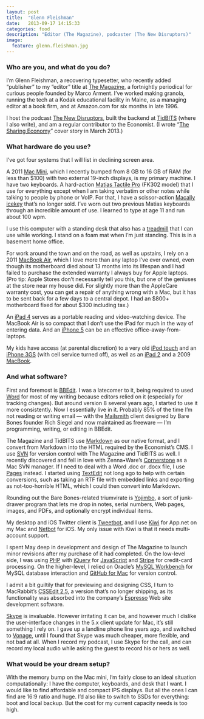 ```yaml
---
layout: post
title:  "Glenn Fleishman"
date:   2013-09-17 14:15:33
categories: food
description: "Editor (The Magazine), podcaster (The New Disruptors)"
image:
  feature: glenn.fleishman.jpg
---
```


### Who are you, and what do you do?

I’m Glenn Fleishman, a recovering typesetter, who recently added “publisher” to my “editor” title at [The Magazine][the-magazine], a fortnightly periodical for curious people founded by Marco Arment. I’ve worked making granola, running the tech at a Kodak educational facility in Maine, as a managing editor at a book firm, and at Amazon.com for six months in late 1996.

I host the podcast [The New Disruptors][the-new-disruptors], built the backend at [TidBITS][tidbits] (where I also write), and am a regular contributor to the Economist. (I wrote “[The Sharing Economy][the-sharing-economy]” cover story in March 2013.)

[the-magazine]: http://the-magazine.org/
[the-new-disruptors]: http://muleradio.net/newdisruptors
[tidbits]: http://tidbits.com/
[the-sharing-economy]: http://www.economist.com/news/technology-quarterly/21572914-collaborative-consumption-technology-makes-it-easier-people-rent-items


### What hardware do you use?

I’ve got four systems that I will list in declining screen area.

A 2011 [Mac Mini][mac-mini], which I recently bumped from 8 GB to 16 GB of RAM (for less than $100) with two external 19-inch displays, is my primary machine. I have two keyboards. A hard-action [Matias Tactile Pro][matias-tactile-pro] (FK302 model) that I use for everything except when I am taking verbatim or other notes while talking to people by phone or VoIP. For that, I have a scissor-action [Macally icekey][macally-icekey] that’s no longer sold. I’ve worn out two previous Matias keyboards through an incredible amount of use. I learned to type at age 11 and run about 100 wpm.

I use this computer with a standing desk that also has a [treadmill][treadmill] that I can use while working. I stand on a foam mat when I’m just standing. This is in a basement home office.

For work around the town and on the road, as well as upstairs, I rely on a 2011 [MacBook Air][macbook-air], which I love more than any laptop I’ve ever owned, even though its motherboard died about 13 months into its lifespan and I had failed to purchase the extended warranty I always buy for Apple laptops. (Pro tip: Apple Stores don’t necessarily tell you this, but one of the geniuses at the store near my house did. For slightly more than the AppleCare warranty cost, you can get a repair of anything wrong with a Mac, but it has to be sent back for a few days to a central depot. I had an $800+ motherboard fixed for about $300 including tax.)

An [iPad 4][ipad-4] serves as a portable reading and video-watching device. The MacBook Air is so compact that I don’t use the iPad for much in the way of entering data. And an [iPhone 5][iphone-5] can be an effective office-away-from-laptops.

My kids have access (at parental discretion) to a very old [iPod touch][ipod-touch] and an [iPhone 3GS][iphone-3gs] (with cell service turned off), as well as an [iPad 2][ipad-2] and a 2009 [MacBook][macbook].

[mac-mini]: http://www.apple.com/macmini/
[matias-tactile-pro]: http://www.matias.ca/tactilepro/
[macally-icekey]: http://www.newegg.com/Product/Product.aspx?Item=N82E16823160004
[treadmill]: http://www.treaddesk.com/
[macbook-air]: http://www.apple.com/macbookair/
[ipad-4]: http://en.wikipedia.org/wiki/IPad_(4th_generation)
[iphone-5]: http://www.apple.com/iphone/
[ipod-touch]: http://www.apple.com/ipodtouch/
[iphone-3gs]: http://www.apple.com/iphone/iphone-3gs/
[ipad-2]: http://www.apple.com/ipad/
[macbook]: http://www.apple.com/macbook/

### And what software?

First and foremost is [BBEdit][bbedit]. I was a latecomer to it, being required to used [Word][word] for most of my writing because editors relied on it (especially for tracking changes). But around version 8 several years ago, I started to use it more consistently. Now I essentially live in it. Probably 85% of the time I’m not reading or writing email — with the [Mailsmith][mailsmith] client designed by Bare Bones founder Rich Siegel and now maintained as freeware — I’m programming, writing, or editing in BBEdit.

The Magazine and TidBITS use [Markdown][markdown] as our native format, and I convert from Markdown into the HTML required by the Economist’s CMS. I use [SVN][svn] for version control with The Magazine and TidBITS as well. I recently discovered and fell in love with Zenna•Ware’s [Cornerstone][cornerstone] as a Mac SVN manager. If I need to deal with a Word .doc or .docx file, I use [Pages][pages] instead. I started using [TextEdit][textedit] not long ago to help with certain conversions, such as taking an RTF file with embedded links and exporting as not-too-horrible HTML, which I could then convert into Markdown.

Rounding out the Bare Bones-related triumvirate is [Yojimbo][yojimbo], a sort of junk-drawer program that lets me drop in notes, serial numbers, Web pages, images, and PDFs, and optionally encrypt individual items.

My desktop and iOS Twitter client is [Tweetbot][tweetbot], and I use [Kiwi][kiwi] for App.net on my Mac and [Netbot][netbot] for iOS. My only issue with Kiwi is that it needs multi-account support.

I spent May deep in development and design of The Magazine to launch minor revisions after my purchase of it had completed. On the low-level side, I was using [PHP][php] with [jQuery][jquery] for [JavaScript][javascript] and [Stripe][stripe] for credit-card processing. On the higher-level, I relied on Oracle’s [MySQL Workbench][mysql-workbench] for MySQL database interaction and [GitHub for Mac][github-for-mac] for version control.

I admit a bit guiltily that for previewing and designing CSS, I turn to MacRabbit’s [CSSEdit 2.5][cssedit], a version that’s no longer shipping, as its functionality was absorbed into the company’s [Espresso][espresso] Web site development software.

[Skype][skype] is invaluable. However irritating it can be, and however much I dislike the user-interface changes in the 5.x client update for Mac, it’s still something I rely on. I gave up a landline phone line years ago, and switched to [Vonage][vonage], until I found that Skype was much cheaper, more flexible, and not bad at all. When I record my podcast, I use Skype for the call, and can record my local audio while asking the guest to record his or hers as well.

[bbedit]: http://barebones.com/products/bbedit/
[word]: http://office.microsoft.com/en-us/word/
[mailsmith]: http://www.mailsmith.org/
[markdown]: http://daringfireball.net/projects/markdown/
[svn]: http://subversion.tigris.org/
[cornerstone]: http://zennaware.com/cornerstone/
[pages]: http://www.apple.com/iwork/pages/
[textedit]: http://support.apple.com/kb/HT2523
[yojimbo]: http://barebones.com/products/Yojimbo/
[tweetbot]: http://tapbots.com/software/tweetbot/mac/
[kiwi]: http://kiwi-app.net/
[netbot]: http://tapbots.com/software/netbot/
[php]: http://php.net/
[jquery]: http://jquery.com/
[javascript]: http://www.ecmascript.org/
[stripe]: https://stripe.com/
[mysql-workbench]: https://www.mysql.com/products/workbench/
[github-for-mac]: http://mac.github.com/
[cssedit]: http://macrabbit.com/cssedit/
[espresso]: http://macrabbit.com/espresso/
[skype]: http://www.skype.com/
[vonage]: http://www.vonage.com/

### What would be your dream setup?

With the memory bump on the Mac mini, I’m fairly close to an ideal situation computationally: I have the computer, keyboards, and desk that I want. I would like to find affordable and compact IPS displays. But all the ones I can find are 16:9 ratio and huge. I’d also like to switch to SSDs for everything: boot and local backup. But the cost for my current capacity needs is too high.
